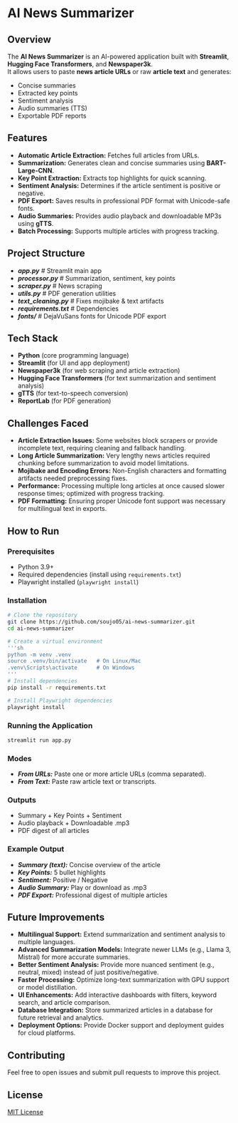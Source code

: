 # AI News Summarizer

## Overview

The **AI News Summarizer** is an AI-powered application built with **Streamlit**, **Hugging Face Transformers**, and **Newspaper3k**.  
It allows users to paste **news article URLs** or raw **article text** and generates:

- Concise summaries  
- Extracted key points  
- Sentiment analysis  
- Audio summaries (TTS)  
- Exportable PDF reports  

## Features

- **Automatic Article Extraction:** Fetches full articles from URLs.  
- **Summarization:** Generates clean and concise summaries using **BART-Large-CNN**.  
- **Key Point Extraction:** Extracts top highlights for quick scanning.  
- **Sentiment Analysis:** Determines if the article sentiment is positive or negative.  
- **PDF Export:** Saves results in professional PDF format with Unicode-safe fonts.  
- **Audio Summaries:** Provides audio playback and downloadable MP3s using **gTTS**.  
- **Batch Processing:** Supports multiple articles with progress tracking.  

## Project Structure

- ***app.py*** # Streamlit main app
- ***processor.py*** # Summarization, sentiment, key points
- ***scraper.py*** # News scraping
- ***utils.py*** # PDF generation utilities
- ***text_cleaning.py*** # Fixes mojibake & text artifacts
- ***requirements.txt*** # Dependencies
- ***fonts/*** # DejaVuSans fonts for Unicode PDF export

## Tech Stack

- **Python** (core programming language)
- **Streamlit** (for UI and app deployment)
- **Newspaper3k** (for web scraping and article extraction)
- **Hugging Face Transformers** (for text summarization and sentiment analysis)
- **gTTS** (for text-to-speech conversion)
- **ReportLab** (for PDF generation)

## Challenges Faced

- **Article Extraction Issues:** Some websites block scrapers or provide incomplete text, requiring cleaning and fallback handling.
- **Long Article Summarization:** Very lengthy news articles required chunking before summarization to avoid model limitations.
- **Mojibake and Encoding Errors:** Non-English characters and formatting artifacts needed preprocessing fixes.
- **Performance:** Processing multiple long articles at once caused slower response times; optimized with progress tracking.
- **PDF Formatting:** Ensuring proper Unicode font support was necessary for multilingual text in exports.

## How to Run

### Prerequisites

- Python 3.9+  
- Required dependencies (install using `requirements.txt`)  
- Playwright installed (`playwright install`)  

### Installation

```sh
# Clone the repository
git clone https://github.com/soujo05/ai-news-summarizer.git
cd ai-news-summarizer

# Create a virtual environment
'''sh
python -m venv .venv
source .venv/bin/activate   # On Linux/Mac
.venv\Scripts\activate      # On Windows
'''
# Install dependencies
pip install -r requirements.txt

# Install Playwright dependencies
playwright install
```
### Running the Application

```sh
streamlit run app.py
```

### Modes

- ***From URLs:*** Paste one or more article URLs (comma separated).
- ***From Text:*** Paste raw article text or transcripts.

### Outputs

- Summary + Key Points + Sentiment
- Audio playback + Downloadable .mp3
- PDF digest of all articles

### Example Output

- ***Summary (text):*** Concise overview of the article
- ***Key Points:*** 5 bullet highlights
- ***Sentiment:*** Positive / Negative
- ***Audio Summary:*** Play or download as .mp3
- ***PDF Export:*** Professional digest of multiple articles

## Future Improvements

- **Multilingual Support:** Extend summarization and sentiment analysis to multiple languages.  
- **Advanced Summarization Models:** Integrate newer LLMs (e.g., Llama 3, Mistral) for more accurate summaries.  
- **Better Sentiment Analysis:** Provide more nuanced sentiment (e.g., neutral, mixed) instead of just positive/negative.  
- **Faster Processing:** Optimize long-text summarization with GPU support or model distillation.  
- **UI Enhancements:** Add interactive dashboards with filters, keyword search, and article comparison.  
- **Database Integration:** Store summarized articles in a database for future retrieval and analytics.  
- **Deployment Options:** Provide Docker support and deployment guides for cloud platforms.  

## Contributing

Feel free to open issues and submit pull requests to improve this project.

## License

[MIT License](LICENSE)
